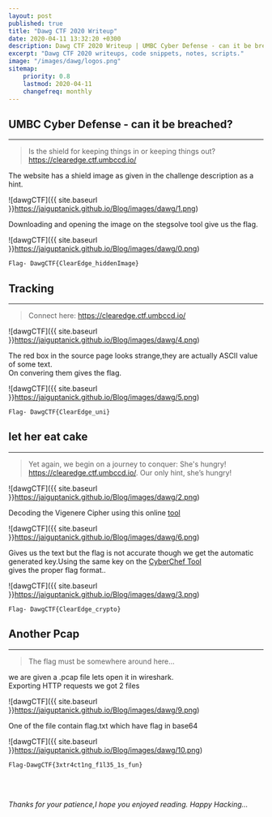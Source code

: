 ```yaml
---
layout: post
published: true
title: "Dawg CTF 2020 Writeup"
date: 2020-04-11 13:32:20 +0300
description: Dawg CTF 2020 Writeup | UMBC Cyber Defense - can it be breached?, Tracking, let her eat cake, Another Pcap,.
excerpt: "Dawg CTF 2020 writeups, code snippets, notes, scripts."
image: "/images/dawg/logos.png"
sitemap:
    priority: 0.8
    lastmod: 2020-04-11
    changefreq: monthly
---
```


<style>
/* This stylesheet sets the width of all images to 100%: */
img {
  width: 90%;
}
</style>
## UMBC Cyber Defense - can it be breached?
---
>Is the shield for keeping things in or keeping things out?
 https://clearedge.ctf.umbccd.io/


The website has a shield image as given in the challenge description as a hint. 


![dawgCTF]({{ site.baseurl }}https://jaiguptanick.github.io/Blog/images/dawg/1.png)


Downloading and opening the image on the stegsolve tool give us the flag.

![dawgCTF]({{ site.baseurl }}https://jaiguptanick.github.io/Blog/images/dawg/0.png)


``` Flag- DawgCTF{ClearEdge_hiddenImage} ```

## Tracking
---
>Connect here: https://clearedge.ctf.umbccd.io/


![dawgCTF]({{ site.baseurl }}https://jaiguptanick.github.io/Blog/images/dawg/4.png)


The red box in the source page looks strange,they are actually ASCII value of some text. <br />
On convering them gives the flag.


![dawgCTF]({{ site.baseurl }}https://jaiguptanick.github.io/Blog/images/dawg/5.png)



```Flag- DawgCTF{ClearEdge_uni} ```


## let her eat cake
---
>Yet again, we begin on a journey to conquer: She's hungry! https://clearedge.ctf.umbccd.io/. Our
 only hint, she’s hungry!


![dawgCTF]({{ site.baseurl }}https://jaiguptanick.github.io/Blog/images/dawg/2.png)


Decoding the Vigenere Cipher using this online [tool](https://www.boxentriq.com/code-breaking/vigenere-cipher) 
<br />

![dawgCTF]({{ site.baseurl }}https://jaiguptanick.github.io/Blog/images/dawg/6.png)

Gives us the text but the flag is not accurate though we get the automatic generated key.Using the same key on the [CyberChef Tool](https://gchq.github.io/CyberChef/)  
gives the proper flag format..

![dawgCTF]({{ site.baseurl }}https://jaiguptanick.github.io/Blog/images/dawg/3.png)


```Flag- DawgCTF{ClearEdge_crypto}```


##  Another Pcap
---
>The flag must be somewhere around here...

we are given a .pcap file lets open it in wireshark.
<br /> Exporting HTTP requests we got 2 files 


![dawgCTF]({{ site.baseurl }}https://jaiguptanick.github.io/Blog/images/dawg/9.png)


One of the file contain flag.txt which have flag in base64


![dawgCTF]({{ site.baseurl }}https://jaiguptanick.github.io/Blog/images/dawg/10.png)


``` Flag-DawgCTF{3xtr4ct1ng_f1l35_1s_fun} ```


<br>
<br>

<i>Thanks for your patience,I hope you enjoyed reading. Happy Hacking... </i>
